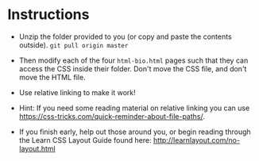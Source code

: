 # Instructions

* Unzip the folder provided to you (or copy and paste the contents outside). `git pull origin master`

* Then modify each of the four `html-bio.html` pages such that they can access the CSS inside their folder. Don't move the CSS file, and don't move the HTML file. 

* Use relative linking to make it work!

* Hint: If you need some reading material on relative linking you can use <https://css-tricks.com/quick-reminder-about-file-paths/>.

* If you finish early, help out those around you, or begin reading through the Learn CSS Layout Guide found here: <http://learnlayout.com/no-layout.html> 
